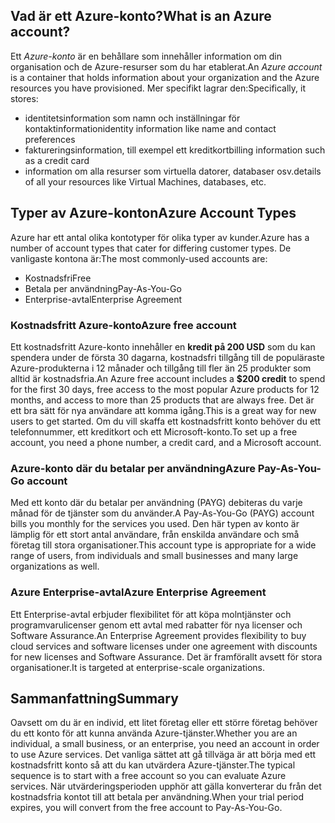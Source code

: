 ## <a name="what-is-an-azure-account"></a><span data-ttu-id="696d2-101">Vad är ett Azure-konto?</span><span class="sxs-lookup"><span data-stu-id="696d2-101">What is an Azure account?</span></span>

<span data-ttu-id="696d2-102">Ett _Azure-konto_ är en behållare som innehåller information om din organisation och de Azure-resurser som du har etablerat.</span><span class="sxs-lookup"><span data-stu-id="696d2-102">An _Azure account_ is a container that holds information about your organization and the Azure resources you have provisioned.</span></span> <span data-ttu-id="696d2-103">Mer specifikt lagrar den:</span><span class="sxs-lookup"><span data-stu-id="696d2-103">Specifically, it stores:</span></span>

- <span data-ttu-id="696d2-104">identitetsinformation som namn och inställningar för kontaktinformation</span><span class="sxs-lookup"><span data-stu-id="696d2-104">identity information like name and contact preferences</span></span>
- <span data-ttu-id="696d2-105">faktureringsinformation, till exempel ett kreditkort</span><span class="sxs-lookup"><span data-stu-id="696d2-105">billing information such as a credit card</span></span>
- <span data-ttu-id="696d2-106">information om alla resurser som virtuella datorer, databaser osv.</span><span class="sxs-lookup"><span data-stu-id="696d2-106">details of all your resources like Virtual Machines, databases, etc.</span></span>

## <a name="azure-account-types"></a><span data-ttu-id="696d2-107">Typer av Azure-konton</span><span class="sxs-lookup"><span data-stu-id="696d2-107">Azure Account Types</span></span>

<span data-ttu-id="696d2-108">Azure har ett antal olika kontotyper för olika typer av kunder.</span><span class="sxs-lookup"><span data-stu-id="696d2-108">Azure has a number of account types that cater for differing customer types.</span></span> <span data-ttu-id="696d2-109">De vanligaste kontona är:</span><span class="sxs-lookup"><span data-stu-id="696d2-109">The most commonly-used accounts are:</span></span>

- <span data-ttu-id="696d2-110">Kostnadsfri</span><span class="sxs-lookup"><span data-stu-id="696d2-110">Free</span></span>
- <span data-ttu-id="696d2-111">Betala per användning</span><span class="sxs-lookup"><span data-stu-id="696d2-111">Pay-As-You-Go</span></span>
- <span data-ttu-id="696d2-112">Enterprise-avtal</span><span class="sxs-lookup"><span data-stu-id="696d2-112">Enterprise Agreement</span></span>

### <a name="azure-free-account"></a><span data-ttu-id="696d2-113">Kostnadsfritt Azure-konto</span><span class="sxs-lookup"><span data-stu-id="696d2-113">Azure free account</span></span>

<span data-ttu-id="696d2-114">Ett kostnadsfritt Azure-konto innehåller en **kredit på 200 USD** som du kan spendera under de första 30 dagarna, kostnadsfri tillgång till de populäraste Azure-produkterna i 12 månader och tillgång till fler än 25 produkter som alltid är kostnadsfria.</span><span class="sxs-lookup"><span data-stu-id="696d2-114">An Azure free account includes a **$200 credit** to spend for the first 30 days, free access to the most popular Azure products for 12 months, and access to more than 25 products that are always free.</span></span> <span data-ttu-id="696d2-115">Det är ett bra sätt för nya användare att komma igång.</span><span class="sxs-lookup"><span data-stu-id="696d2-115">This is a great way for new users to get started.</span></span> <span data-ttu-id="696d2-116">Om du vill skaffa ett kostnadsfritt konto behöver du ett telefonnummer, ett kreditkort och ett Microsoft-konto.</span><span class="sxs-lookup"><span data-stu-id="696d2-116">To set up a free account, you need a phone number, a credit card, and a Microsoft account.</span></span>

### <a name="azure-pay-as-you-go-account"></a><span data-ttu-id="696d2-117">Azure-konto där du betalar per användning</span><span class="sxs-lookup"><span data-stu-id="696d2-117">Azure Pay-As-You-Go account</span></span>

<span data-ttu-id="696d2-118">Med ett konto där du betalar per användning (PAYG) debiteras du varje månad för de tjänster som du använder.</span><span class="sxs-lookup"><span data-stu-id="696d2-118">A Pay-As-You-Go (PAYG) account bills you monthly for the services you used.</span></span> <span data-ttu-id="696d2-119">Den här typen av konto är lämplig för ett stort antal användare, från enskilda användare och små företag till stora organisationer.</span><span class="sxs-lookup"><span data-stu-id="696d2-119">This account type is appropriate for a wide range of users, from individuals and small businesses and many large organizations as well.</span></span>

### <a name="azure-enterprise-agreement"></a><span data-ttu-id="696d2-120">Azure Enterprise-avtal</span><span class="sxs-lookup"><span data-stu-id="696d2-120">Azure Enterprise Agreement</span></span>

<span data-ttu-id="696d2-121">Ett Enterprise-avtal erbjuder flexibilitet för att köpa molntjänster och programvarulicenser genom ett avtal med rabatter för nya licenser och Software Assurance.</span><span class="sxs-lookup"><span data-stu-id="696d2-121">An Enterprise Agreement provides flexibility to buy cloud services and software licenses under one agreement with discounts for new licenses and Software Assurance.</span></span> <span data-ttu-id="696d2-122">Det är framförallt avsett för stora organisationer.</span><span class="sxs-lookup"><span data-stu-id="696d2-122">It is targeted at enterprise-scale organizations.</span></span>

## <a name="summary"></a><span data-ttu-id="696d2-123">Sammanfattning</span><span class="sxs-lookup"><span data-stu-id="696d2-123">Summary</span></span>

<span data-ttu-id="696d2-124">Oavsett om du är en individ, ett litet företag eller ett större företag behöver du ett konto för att kunna använda Azure-tjänster.</span><span class="sxs-lookup"><span data-stu-id="696d2-124">Whether you are an individual, a small business, or an enterprise, you need an account in order to use Azure services.</span></span> <span data-ttu-id="696d2-125">Det vanliga sättet att gå tillväga är att börja med ett kostnadsfritt konto så att du kan utvärdera Azure-tjänster.</span><span class="sxs-lookup"><span data-stu-id="696d2-125">The typical sequence is to start with a free account so you can evaluate Azure services.</span></span> <span data-ttu-id="696d2-126">När utvärderingsperioden upphör att gälla konverterar du från det kostnadsfria kontot till att betala per användning.</span><span class="sxs-lookup"><span data-stu-id="696d2-126">When your trial period expires, you will convert from the free account to Pay-As-You-Go.</span></span>